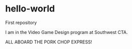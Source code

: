 # hello-world
First repository

I am in the Video Game Design program at Southwest CTA.

ALL ABOARD THE PORK CHOP EXPRESS!
